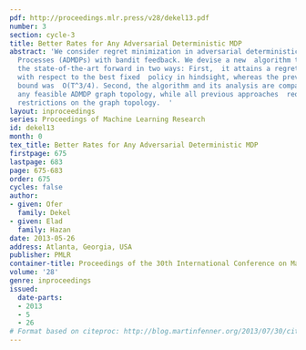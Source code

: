 ```yaml
---
pdf: http://proceedings.mlr.press/v28/dekel13.pdf
number: 3
section: cycle-3
title: Better Rates for Any Adversarial Deterministic MDP
abstract: 'We consider regret minimization in adversarial deterministic Markov  Decision
  Processes (ADMDPs) with bandit feedback. We devise a new  algorithm that pushes
  the state-of-the-art forward in two ways: First,  it attains a regret of O(T^2/3)
  with respect to the best fixed  policy in hindsight, whereas the previous best regret
  bound was  O(T^3/4). Second, the algorithm and its analysis are compatible  with
  any feasible ADMDP graph topology, while all previous approaches  required additional
  restrictions on the graph topology.  '
layout: inproceedings
series: Proceedings of Machine Learning Research
id: dekel13
month: 0
tex_title: Better Rates for Any Adversarial Deterministic MDP
firstpage: 675
lastpage: 683
page: 675-683
order: 675
cycles: false
author:
- given: Ofer
  family: Dekel
- given: Elad
  family: Hazan
date: 2013-05-26
address: Atlanta, Georgia, USA
publisher: PMLR
container-title: Proceedings of the 30th International Conference on Machine Learning
volume: '28'
genre: inproceedings
issued:
  date-parts:
  - 2013
  - 5
  - 26
# Format based on citeproc: http://blog.martinfenner.org/2013/07/30/citeproc-yaml-for-bibliographies/
---
```


